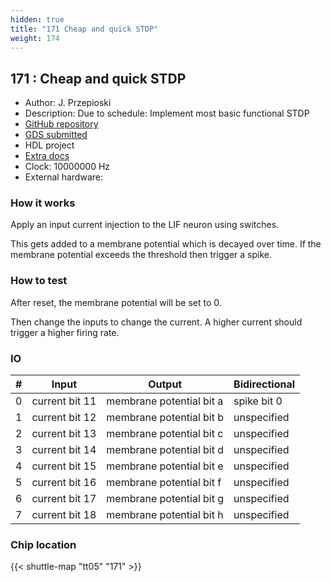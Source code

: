 ```yaml
---
hidden: true
title: "171 Cheap and quick STDP"
weight: 174
---
```


## 171 : Cheap and quick STDP

* Author: J. Przepioski
* Description: Due to schedule: Implement most basic functional STDP
* [GitHub repository](https://github.com/jkprz/tt05-verilog-demo)
* [GDS submitted](https://github.com/jkprz/tt05-verilog-demo/actions/runs/6753581320)
* HDL project
* [Extra docs]()
* Clock: 10000000 Hz
* External hardware: 



### How it works

Apply an input current injection to the LIF neuron using switches.

This gets added to a membrane potential which is decayed over time.
If the membrane potential exceeds the threshold then trigger a spike.


### How to test

After reset, the membrane potential will be set to 0.

Then change the inputs to change the current. A higher current should
trigger a higher firing rate.


### IO

| # | Input        | Output       | Bidirectional      |
|---|--------------|--------------| -------------------|
| 0 | current bit 11  | membrane potential bit a | spike bit 0 |
| 1 | current bit 12  | membrane potential bit b | unspecified |
| 2 | current bit 13  | membrane potential bit c | unspecified |
| 3 | current bit 14  | membrane potential bit d | unspecified |
| 4 | current bit 15  | membrane potential bit e | unspecified |
| 5 | current bit 16  | membrane potential bit f | unspecified |
| 6 | current bit 17  | membrane potential bit g | unspecified |
| 7 | current bit 18  | membrane potential bit h | unspecified |

### Chip location

{{< shuttle-map "tt05" "171" >}}
